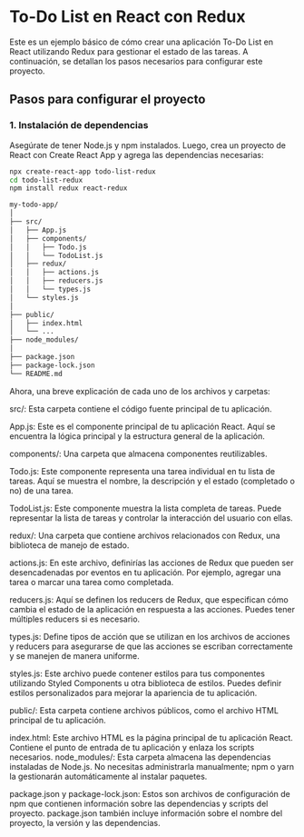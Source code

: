 # To-Do List en React con Redux

Este es un ejemplo básico de cómo crear una aplicación To-Do List en React utilizando Redux para gestionar el estado de las tareas. A continuación, se detallan los pasos necesarios para configurar este proyecto.

## Pasos para configurar el proyecto

### 1. Instalación de dependencias

Asegúrate de tener Node.js y npm instalados. Luego, crea un proyecto de React con Create React App y agrega las dependencias necesarias:

```bash
npx create-react-app todo-list-redux
cd todo-list-redux
npm install redux react-redux 

```
```bash
my-todo-app/
│
├── src/
│   ├── App.js
│   ├── components/
│   │   ├── Todo.js
│   │   └── TodoList.js
│   ├── redux/
│   │   ├── actions.js
│   │   ├── reducers.js
│   │   └── types.js
│   └── styles.js
│
├── public/
│   ├── index.html
│   └── ...
├── node_modules/
│
├── package.json
├── package-lock.json
└── README.md
```

Ahora, una breve explicación de cada uno de los archivos y carpetas:

src/: Esta carpeta contiene el código fuente principal de tu aplicación.

App.js: Este es el componente principal de tu aplicación React. Aquí se encuentra la lógica principal y la estructura general de la aplicación.

components/: Una carpeta que almacena componentes reutilizables.

Todo.js: Este componente representa una tarea individual en tu lista de tareas. Aquí se muestra el nombre, la descripción y el estado (completado o no) de una tarea.

TodoList.js: Este componente muestra la lista completa de tareas. Puede representar la lista de tareas y controlar la interacción del usuario con ellas.

redux/: Una carpeta que contiene archivos relacionados con Redux, una biblioteca de manejo de estado.

actions.js: En este archivo, definirías las acciones de Redux que pueden ser desencadenadas por eventos en tu aplicación. Por ejemplo, agregar una tarea o marcar una tarea como completada.

reducers.js: Aquí se definen los reducers de Redux, que especifican cómo cambia el estado de la aplicación en respuesta a las acciones. Puedes tener múltiples reducers si es necesario.

types.js: Define tipos de acción que se utilizan en los archivos de acciones y reducers para asegurarse de que las acciones se escriban correctamente y se manejen de manera uniforme.

styles.js: Este archivo puede contener estilos para tus componentes utilizando Styled Components u otra biblioteca de estilos. Puedes definir estilos personalizados para mejorar la apariencia de tu aplicación.

public/: Esta carpeta contiene archivos públicos, como el archivo HTML principal de tu aplicación.

index.html: Este archivo HTML es la página principal de tu aplicación React. Contiene el punto de entrada de tu aplicación y enlaza los scripts necesarios.
node_modules/: Esta carpeta almacena las dependencias instaladas de Node.js. No necesitas administrarla manualmente; npm o yarn la gestionarán automáticamente al instalar paquetes.

package.json y package-lock.json: Estos son archivos de configuración de npm que contienen información sobre las dependencias y scripts del proyecto. package.json también incluye información sobre el nombre del proyecto, la versión y las dependencias.